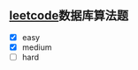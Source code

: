 ## [leetcode](https://leetcode-cn.com/problemset/database/)数据库算法题
- [x] easy
- [x] medium
- [ ] hard
